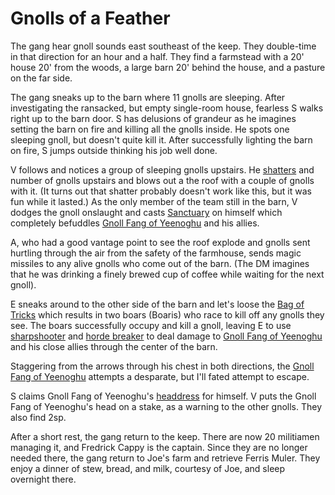 # Gnolls of a Feather

The gang hear gnoll sounds east southeast of the keep.
They double-time in that direction for an hour and a half.
They find a farmstead with a 20' house 20' from the woods, 
a large barn 20' behind the house, and a pasture on the far side.

The gang sneaks up to the barn where 11 gnolls are sleeping. 
After investigating the ransacked, but empty single-room house, 
fearless S walks right up to the barn door.
S has delusions of grandeur as he imagines setting the barn on fire and killing
all the gnolls inside. 
He spots one sleeping gnoll, but doesn't quite kill it.
After successfully lighting the barn on fire, 
S jumps outside thinking his job well done.

V follows and notices a group of sleeping gnolls upstairs.
He [shatters](http://engl393-dnd5th.wikia.com/wiki/Shatter) and number of gnolls
upstairs and blows out a the roof with a couple of gnolls with it.
(It turns out that shatter probably doesn't work like this, 
but it was fun while it lasted.)
As the only member of the team still in the barn,
V dodges the gnoll onslaught and casts 
[Sanctuary](https://roll20.net/compendium/dnd5e/Sanctuary#content) on himself
which completely befuddles 
[Gnoll Fang of Yeenoghu](https://d1u5p3l4wpay3k.cloudfront.net/neverwinter_gamepedia/thumb/d/dd/Fang_of_Yeenoghu.png/280px-Fang_of_Yeenoghu.png?version=ead930a369ced1188faa38fd1a303e67)
and his allies.

A, who had a good vantage point to see the roof explode and gnolls sent
hurtling through the air from the safety of the farmhouse, 
sends magic missiles to any alive gnolls who come out of the barn.
(The DM imagines that he was drinking a finely brewed cup of coffee while 
waiting for the next gnoll). 

E sneaks around to the other side of the barn and let's loose the 
[Bag of Tricks](https://roll20.net/compendium/dnd5e/Bag%20of%20Tricks#content)
which results in two boars (Boaris) who race to kill off any gnolls they see. 
The boars successfully occupy and kill a gnoll, 
leaving E to use 
[sharpshooter](http://engl393-dnd5th.wikia.com/wiki/Feats) and 
[horde breaker](https://roll20.net/compendium/dnd5e/Ranger#toc_23) to 
deal damage to 
[Gnoll Fang of Yeenoghu](https://d1u5p3l4wpay3k.cloudfront.net/neverwinter_gamepedia/thumb/d/dd/Fang_of_Yeenoghu.png/280px-Fang_of_Yeenoghu.png?version=ead930a369ced1188faa38fd1a303e67)
and his close allies 
through the center of the barn.

Staggering from the arrows through his chest in both directions, the 
[Gnoll Fang of Yeenoghu](https://d1u5p3l4wpay3k.cloudfront.net/neverwinter_gamepedia/thumb/d/dd/Fang_of_Yeenoghu.png/280px-Fang_of_Yeenoghu.png?version=ead930a369ced1188faa38fd1a303e67)
attempts a desparate, but I'll fated attempt to escape. 

S claims Gnoll Fang of Yeenoghu's 
[headdress](https://previews.123rf.com/images/stylishtramp/stylishtramp1305/stylishtramp130500751/19786450-native-american-indian-chief-headdress-indian-chief-mascot-indian-tribal-headdress-indian-headdress-.jpg) 
for himself.
V puts the Gnoll Fang of Yeenoghu's head on a stake, as a warning to the other gnolls.
They also find 2sp.

After a short rest, the gang return to the keep.
There are now 20 militiamen managing it, and Fredrick Cappy is the captain.
Since they are no longer needed there,
the gang return to Joe's farm and retrieve Ferris Muler.
They enjoy a dinner of stew, bread, and milk, courtesy of Joe,
and sleep overnight there.
